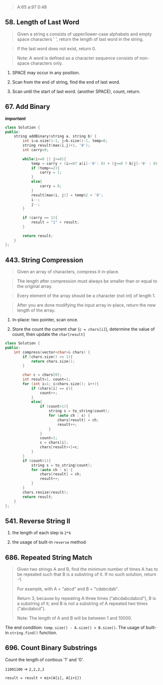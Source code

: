 > A:65 a:97 0:48

## 58. Length of Last Word

> Given a string s consists of upper/lower-case alphabets and empty space characters ' ', return the length of last word in the string.

> If the last word does not exist, return 0.

> Note: A word is defined as a character sequence consists of non-space characters only.

1. SPACE may occur in any position.

2. Scan from the end of string, find the end of last word.

3. Scan until the start of last word. (another SPACE), count, return.

## 67. Add Binary

***important***

```cpp
class Solution {
public:
    string addBinary(string a, string b) {
        int i=a.size()-1, j=b.size()-1, temp=0;
        string result(max(i,j)+1, '0');
        int carry=0;
        
        while(i>=0 || j>=0){
            temp = carry + (i>=0? a[i]-'0': 0) + (j>=0 ? b[j]-'0' : 0);
            if (temp>=2){
                carry = 1;
            }
            else{
                carry = 0;
            }
            result[max(i, j)] = temp%2 + '0';
            i--;
            j--;
        }
        
        if (carry == 1){
            result = "1" + result;
        }
        
        return result;
    }
};
```
## 443. String Compression

> Given an array of characters, compress it in-place.

> The length after compression must always be smaller than or equal to the original array.

> Every element of the array should be a character (not int) of length 1.

> After you are done modifying the input array in-place, return the new length of the array.

1. In-place: two pointer, scan once.

2. Store the count the current char (```c = chars[i]```), determine the value of count, then update the ```char[result]```

```cpp
class Solution {
public:
    int compress(vector<char>& chars) {
        if (chars.size() <= 1){
            return chars.size();
        }
        
        char c = chars[0];
        int result=1, count=1;
        for (int i=1; i<chars.size(); i++){
            if (chars[i] == c){
                count++;
            }
            else{
                if (count>1){
                    string s = to_string(count);  
                    for (auto ch : s) {  
                        chars[result] = ch;
                        result++;
                    }
                }
                count=1;
                c = chars[i];
                chars[result++]=c;
            }
        }
        if (count>1){
            string s = to_string(count);  
            for (auto ch : s) {  
                chars[result] = ch;
                result++;
            }
        }
        chars.resize(result);
        return result;
    }
};
```

## 541. Reverse String II

1. the length of each step is ```2*k```

2. the usage of built-in ```reverse``` method

## 686. Repeated String Match

> Given two strings A and B, find the minimum number of times A has to be repeated such that B is a substring of it. If no such solution, return -1.
> 
> For example, with A = "abcd" and B = "cdabcdab".
> 
> Return 3, because by repeating A three times (“abcdabcdabcd”), B is a substring of it; and B is not a substring of A repeated two times ("abcdabcd").
> 
> Note:
> The length of A and B will be between 1 and 10000.

The end condition: ```temp.size() - A.size() > B.size()```. The usage of built-in ```string.find()``` function. 

## 696. Count Binary Substrings

Count the length of contious '1' and '0'.

```11001100``` -> ```2,2,2,2```

```result = result + min(A[i], A[i+1])```

